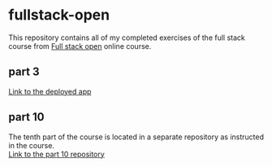 # fullstack-open

This repository contains all of my completed exercises of the full stack course from [Full stack open](https://www.fullstackopen.com) online course.

## part 3
[Link to the deployed app](https://fullstack-open-phonebook-backend-wt9p.onrender.com)

## part 10

The tenth part of the course is located in a separate repository as instructed in the course.<br>
[Link to the part 10 repository](https://github.com/oskarisuonpaa/rate-repository-app)
